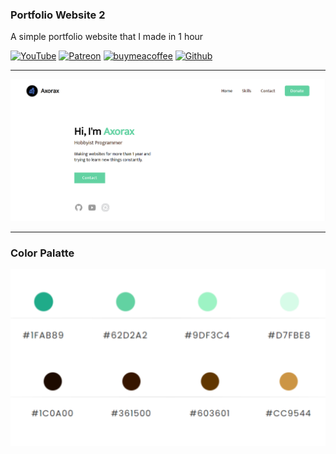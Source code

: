 ### Portfolio Website 2

A simple portfolio website that I made in 1 hour

[![YouTube](https://axorax.github.io/badges/youtube.svg)](https://www.youtube.com/channel/UChNE29WeA7wbW5VC4JVb5Ag)
[![Patreon](https://axorax.github.io/badges/patreon.svg)](https://patreon.com/axorax/)
[![buymeacoffee](https://axorax.github.io/badges/buymeacoffee.svg)](https://www.buymeacoffee.com/axorax/)
[![Github](https://axorax.github.io/badges/github.svg)](https://www.github.com/axorax)
___

<img src="delete-me/delete.png" alt="preview"> <br/>
___

### Color Palatte
<img src="delete-me/colors.png" alt="preview">
